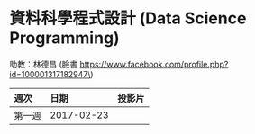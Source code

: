 # 資料科學程式設計 \(Data Science Programming\)

助教：林德昌 \(臉書 https://www.facebook.com/profile.php?id=100001317182947\)

| 週次 | 日期 | 投影片 |
| :--- | :--- | :--- |
| 第一週 | 2017-02-23 |  |



